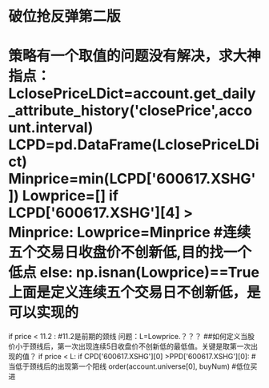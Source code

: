 # 破位抢反弹第二版

策略有一个取值的问题没有解决，求大神指点：
LclosePriceLDict=account.get_daily_attribute_history('closePrice',account.interval)
LCPD=pd.DataFrame(LclosePriceLDict)
Minprice=min(LCPD['600617.XSHG'])
Lowprice=[]
    if LCPD['600617.XSHG'][4] &gt; Minprice:
        Lowprice=Minprice  #连续五个交易日收盘价不创新低,目的找一个低点
    else:
        np.isnan(Lowprice)==True   
上面是定义连续五个交易日不创新低，是可以实现的        
=================================================================================================        
if price &lt; 11.2 :  #11.2是前期的颈线
        问题：L=Lowprice.？？？ ##如何定义当股价小于颈线后，第一次出现连续5日收盘价不创新低的最低值。关键是取第一次出现的值？
        if price &lt; L:
            if CPD['600617.XSHG'][0] &gt;PPD['600617.XSHG'][0]: #当低于颈线后的出现第一个阳线
                order(account.universe[0], buyNum)  #低位买进